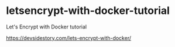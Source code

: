 # letsencrypt-with-docker-tutorial
Let's Encrypt with Docker tutorial

https://devsidestory.com/lets-encrypt-with-docker/

